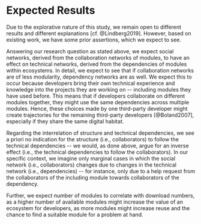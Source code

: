 # Expected Results

Due to the explorative nature of this study, we remain open to different results
and different explanations [cf. @Lindberg2019]. However, based on existing work,
we have some prior assertions, which we expect to see.

Answering our research question as stated above, we expect social networks,
derived from the collaboration networks of modules, to have an effect on
technical networks, derived from the dependencies of modules within ecosystems.
In detail, we expect to see that if collaboration networks are of less
modularity, dependency networks are as well. We expect this to occur because
developers bring their own technical experience and knowledge into the projects
they are working on -- including modules they have used before. This means that
if developers collaborate on different modules together, they might use the same
dependencies across multiple modules. Hence, these choices made by one
third-party developer might create trajectories for the remaining third-party
developers [@Boland2007], especially if they share the same digital habitat.

Regarding the interrelation of structure and technical dependencies, we see a
priori no indication for the structure (i.e., collaborators) to follow the
technical dependencies -- we would, as done above, argue for an inverse effect
(i.e., the technical dependencies to follow the collaborators). In our specific
context, we imagine only marginal cases in which the social network (i.e.,
collaborators) changes due to changes in the technical network (i.e.,
dependencies) -- for instance, only due to a help request from the collaborators
of the including module towards collaborators of the dependency.

Further, we expect number of modules to correlate with download numbers, as a
higher number of available modules might increase the value of an ecosystem for
developers, as more modules might increase reuse and the chance to find a
suitable module for a problem at hand. <!-- TODO Due to network effects, xxx -->
